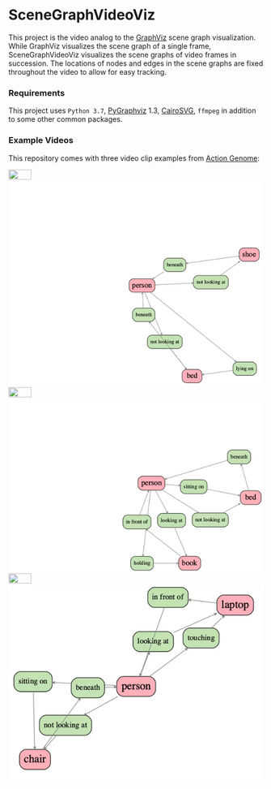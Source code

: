 # SceneGraphVideoViz

This project is the video analog to the [GraphViz](https://github.com/ranjaykrishna/GraphViz) scene graph visualization. While GraphViz visualizes the scene graph of a single frame, SceneGraphVideoViz visualizes the scene graphs of video frames in succession. The locations of nodes and edges in the scene graphs are fixed throughout the video to allow for easy tracking.


### Requirements
This project uses `Python 3.7`, [PyGraphviz](https://pygraphviz.github.io/) 1.3, [CairoSVG](https://cairosvg.org/), `ffmpeg` in addition to some other common packages.


### Example Videos
This repository comes with three video clip examples from [Action Genome](https://github.com/JingweiJ/ActionGenome):

<img src="/gifs/00T1E_vid.gif" width="30%" height="30%"/> <img src="/gifs/00T1E.gif"/>
<img src="/gifs/3VH9O_vid.gif" width="30%" height="30%"/> <img src="/gifs/3VH9O.gif"/>
<img src="/gifs/5INX3_vid.gif" width="30%" height="30%"/> <img src="/gifs/5INX3.gif"/>

<!-- ![Output sample](https://github.com/RishiDesai/SceneGraphVideoViz/blob/main/gifs/3VH9O_vid.gif) -->
<!-- <img src="/gifs/3VH9O_vid.gif" width="30%" height="30%"/> -->
<!-- ![Output sample](https://github.com/RishiDesai/SceneGraphVideoViz/blob/main/gifs/3VH9O.gif) -->

<!-- ![Output sample](https://github.com/RishiDesai/SceneGraphVideoViz/blob/main/gifs/5INX3_vid.gif) -->
<!-- <img src="/gifs/5INX3_vid.gif" width="30%" height="30%"/> -->
<!-- ![Output sample](https://github.com/RishiDesai/SceneGraphVideoViz/blob/main/gifs/5INX3.gif) -->
